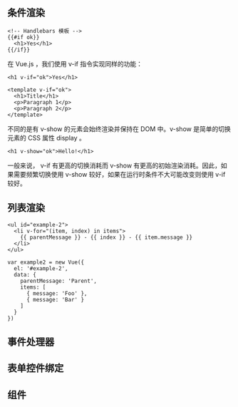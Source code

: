 ## 条件渲染
```
<!-- Handlebars 模板 -->
{{#if ok}}
  <h1>Yes</h1>
{{/if}}
```

在 Vue.js ，我们使用 v-if 指令实现同样的功能：

```
<h1 v-if="ok">Yes</h1>
```

```
<template v-if="ok">
  <h1>Title</h1>
  <p>Paragraph 1</p>
  <p>Paragraph 2</p>
</template>
```

不同的是有 v-show 的元素会始终渲染并保持在 DOM 中。v-show 是简单的切换元素的 CSS 属性 display 。

```
<h1 v-show="ok">Hello!</h1>
```

一般来说， v-if 有更高的切换消耗而 v-show 有更高的初始渲染消耗。因此，如果需要频繁切换使用 v-show 较好，如果在运行时条件不大可能改变则使用 v-if 较好。


## 列表渲染

```
<ul id="example-2">
  <li v-for="(item, index) in items">
    {{ parentMessage }} - {{ index }} - {{ item.message }}
  </li>
</ul>
```

```
var example2 = new Vue({
  el: '#example-2',
  data: {
    parentMessage: 'Parent',
    items: [
      { message: 'Foo' },
      { message: 'Bar' }
    ]
  }
})
```
## 事件处理器
## 表单控件绑定
## 组件
